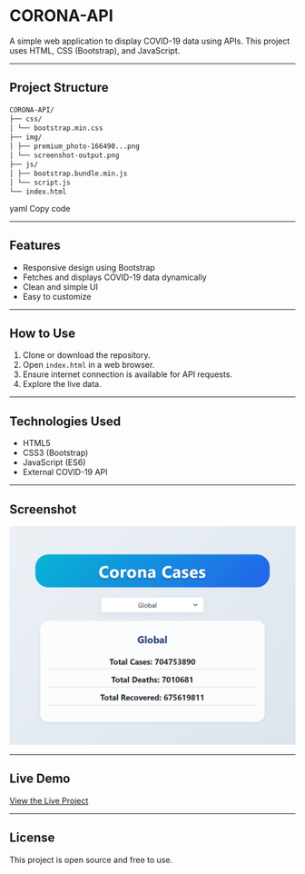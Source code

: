 # CORONA-API

A simple web application to display COVID-19 data using APIs. This project uses HTML, CSS (Bootstrap), and JavaScript.

---

## Project Structure

```text
CORONA-API/
├── css/
│ └── bootstrap.min.css
├── img/
│ ├── premium_photo-166490...png
│ └── screenshot-output.png
├── js/
│ ├── bootstrap.bundle.min.js
│ └── script.js
└── index.html
```

yaml
Copy code

---

## Features

- Responsive design using Bootstrap
- Fetches and displays COVID-19 data dynamically
- Clean and simple UI
- Easy to customize

---

## How to Use

1. Clone or download the repository.
2. Open `index.html` in a web browser.
3. Ensure internet connection is available for API requests.
4. Explore the live data.

---

## Technologies Used

- HTML5
- CSS3 (Bootstrap)
- JavaScript (ES6)
- External COVID-19 API

---

## Screenshot

![App Screenshot](./img/screenshot-output.png)

---

## Live Demo

[View the Live Project](https://js-exam-sage.vercel.app/)

---

## License

This project is open source and free to use.